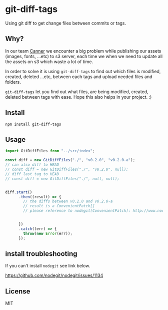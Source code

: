 # git-diff-tags

Using git diff to get change files between commits or tags.

## Why?

In our team [Canner](https://www.canner.io/) we encounter a big problem while publishing our assets (images, fonts, ...etc) to s3 server, each time we when we need to update all the assets on s3 which waste a lot of time.

In order to solve it is using `git-diff-tags` to find out which files is modified, created, deleted ...etc, between each tags and upload needed files and folders.

`git-diff-tags` let you find out what files, are being modified, created, deleted between tags with ease. Hope this also helps in your project. :)

## Install

```
npm install git-diff-tags
```

## Usage

```js
import GitDiffFiles from "../src/index";

const diff = new GitDiffFiles("./", "v0.2.0", "v0.2.0-a");
// can also diff to HEAD
// const diff = new GitDiffFiles("./", "v0.2.0", null);
// diff last tag to HEAD
// const diff = new GitDiffFiles("./", null, null);


diff.start()
      .then((result) => {
        // the diffs between v0.2.0 and v0.2.0-a
        // result is a ConvenientPatch[]
        // please reference to nodegit[ConvenientPatch]: http://www.nodegit.org/api/convenient_patch


      })
      .catch((err) => {
        throw(new Error(err));
      });
```

## install troubleshooting

If you can't install `nodegit` see link below.

https://github.com/nodegit/nodegit/issues/1134

## License

MIT

